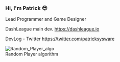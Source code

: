 ### Hi, I'm Patrick 😎

Lead Programmer and Game Designer

DashLeague main dev.
https://dashleague.io

DevLog - Twitter
https://twitter.com/patricksysware


![Random_Player_algo](https://user-images.githubusercontent.com/35966031/214791195-3e96d0b9-7ad9-442c-9d0a-931a94a08932.gif)  
Random Player algorithm 
